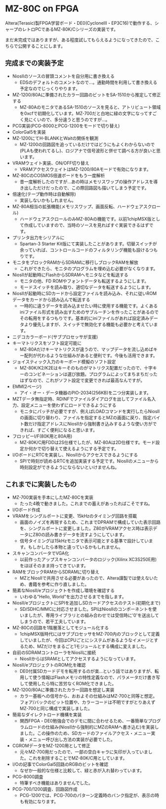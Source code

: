 ﻿MZ-80C on FPGA
=============
Altera(Terasic)製FPGA学習ボード・DE0(CycloneIII・EP3C16)で動作する、シャープのレトロPCであるMZ-80K/Cシリーズの実装です。

まだ未完成ではありますが、ある程度試してもらえるようになってきたので、こちらで公開することにします。

完成までの実装予定
-----------------------------
* NiosIIのソースの冒頭コメントを自分用に書き換える
    * EDSのデフォルトのコメントなので…。通勤時間を利用して書き換える予定なのでじっくりやります。
* MZ-1200/80Aに準備されたカラー回路のビットをSA-1510から推定して修正する
    * MZ-80AのモニタであるSA-1510のソースを見ると、アトリビュート領域を0xcfで初期化しています。MZ-700だと白地に緑の文字になってすごく見にくいので、多分違うと思うのですが…。
* PCG実装(PCG-8000とPCG-1200をモードで切り替え)
* ColorGal5を実装
* MZ-1200にてH-BLANKとWaitの関係を観測
    * MZ-1200の回路図を追っているだけではどうにもよくわからないので(PLAも使われてるし)、ロジアナで信号波形と併せて調べる方が良いと思います。
* VRAMウェイト実装、ON/OFF切り替え
    * VRAMアクセスウェイトはMZ-1200/80Aモードで有効になります。
* MZ-80CのCOSMOS倍速ボードをもう一度解析
    * 昔一度解析したのですが…あの時はメモリスワップの操作アドレスを導き出しただけだったので、この際回路図も描いてしまう予定です。
* 倍速化(テープ動作時は自動解除)
    * 実装しないかもしれません。
* MZ-80A相当の拡張機能(メモリスワップ、画面反転、ハードウェアスクロール)
    * ハードウェアスクロールのみMZ-80Aの機能です。以前1chipMSX版として作成していますので、当時のソースを見ればすぐ実装できるはずです。
* プリンタ出力をシリアルに
    * Spartan-3 Starter Kit版にて実装したことがあります。切替スイッチが余っていれば、コントロールコードのフィルタリング機能も設けるつもりです。
* モニタをブロックRAMからSDRAMに移行しブロックRAMを解放
    * これができたら、モニタのプログラムを埋め込む必要がなくなります。
* NiosIIが起動時にFlashからSDRAMへモニタなどを転送する
    * モニタの他、FD ROMやフォントデータも転送するようにします。
    * モードスイッチを読み取り、適切なデータを転送するようにします。
* NiosIIが起動時にSDカードから設定ファイルを読み込み、それに従いROMデータをカードから読み込んで転送する
    * 一時的に違うデータを読み込ませたい時に使用する機能です。よくあるiniファイル形式を読み出すためのサブルーチンを作ったことがあるのでその転用をするつもりです。基本的にiniファイルがあれば設定済みデータより優先しますが、スイッチで無効化する機能も必要かと考えています。
* ニデコカラーボード(サブプロセッサが支援)
* キーマトリクスをソフト設定可能に
    * MZ-80Aだけキーマトリクスが違うので、マップデータを流し込めばキー配列が代わるような仕組みがあると便利です。今後も活用できます。
* ジョイスティック入力のキーボード模擬のソフト設定
    * MZ-80K/K2/K2Eはキーそのものがマトリクス配置だったので、十字キーのコンビネーションは選び放題。プログラムによってまちまちだったはずなので、これがソフト設定で変更できれば最高なんですが。
* EMM(2ページ)
    * アイ・オー・データ機器のPIO-2034(256KB)を二つ分実装します。
* MZTデータ無指定時、RDINFでファイルダイアログを出してファイル名入力、設定メニューを使わずにロードできるようにする
    * モニタにパッチが必要ですが、例えばLOADコマンドを実行したらNiosIIの画面に切り替わり、ファイルを指定するとMZの画面に戻り、指定バイト数だけ指定アドレスにNiosIIから強制書き込みするような使い方ができれば、すごく便利になると思います。
* フロッピーI/F(80K用と80A用)
    * MZ-80K/C用FDDは2S仕様でしたが、MZ-80Aは2D仕様です。モード設定か何かで切り替えて使えるようにする予定です。
* I/OボードにRTCを実装し、NiosIIからアクセスできるようにする
    * SPIで時刻が読めるRTCを追加実装する予定です。NiosIIのメニューから時刻設定ができるようにならないといけませんね。

これまでに実装したもの
---------------------------------
* MZ-700実装を手本にしたMZ-80Cを実装
    * たった4晩で動きました。これまでの蓄えがあったればこそですね。
* I/Oボード作成
* VRAMをシングルポートに変更、15kHzのタイミング回路を搭載
    * 画面のノイズを再現するため、これまでDPRAMで構成していた表示回路を、シングルポートに変更しました。Z80がVRAMアクセス時は表示データにZ80の読み書きデータを流すようにしています。
    * 信号タイミングは15kHzモニタで表示可能とする基準で設計しています。もしかしたら本物と違っているかもしれません。
* スキャンコンバータでVGA化
    * 以前作ったアップスキャンコンバータのロジック(Xilinx XC3S250E用)をほぼそのまま持ってきています。
* RAMをブロックRAMからSDRAMに切り替え
    * MZとNiosIIで共用させる必要があったので、Altera謹製では使えないため、書籍を参考に作り直しました。
* 簡素なNiosII/eプロジェクトを作成し環境を確認する
    * いわゆる"Hello, World"を出力させるまでを指します。
* NiosII/eプロジェクトにSPIを追加しSDカードアクセスのテスト(初期化まで)
    * SD/SDHC/MMCに対応させました。SPIはNiosIIのコンポーネントを使いましたが、専用ライブラリとの組み合わせでは受信時に'0'を送出してしまうので、若干工夫しています。
* MZ-80Cの回路を1階層落としてモジュール化する
    * 1chipMSX版時代にはサブプロセッサをMZ-700内のブロックとして定義していましたが、今回はCPUごとにシステムがあるようなイメージとするため、MZだけをまるごと1モジュールとする構成に変えました。
* 自前のSDRAMコントローラをNiosIIに接続
    * NiosIIからはSRAMとしてアクセスするようになっています。
* NiosII/eプロジェクトのROM化を確認
    * DE0付属SDカードデモを転用するのが楽…という話ではありますが、転用して使う情報はFlashメモリの特性定義なので、パラメータだけ書き写して使用したら特に苦労なくROM化できました。
* MZ-1200/80Aに準備されたカラー回路を想定し実装
    * カラー基板への信号から、おおよその仕組みはMZ-700と同等と想定。フォア/バックのビット位置や、カラーコードは不明ですがとりあえずMZ-700と同じ構成で実装しました。
* 簡易なダイレクトロード機構を実装
    * 関西FPGA・DE0勉強会でのデモに間に合わせるため、一番簡単なプログラムロードの仕組み(NiosIIから強制的にMZのRAMへ書き込む)を実装しました。この操作のため、SDカードのファイルアクセス・メニュー実装・メニュー呼び出し方法の実装が必要でした。
* CGROMデータをMZ-1200用として修正
    * 元々MZ-700用だったので、一部の空白キャラに矢印が入っていました。これを削除することでMZ-80K/C用としています。
* I/Oの記事でColorGal5回路のRGBのビットを確認
    * なぜか一般的な仕様と比較して、緑と赤が入れ替わっています。
* PCG-8000調査
    * 特筆すべき機能はありませんでした。
* PCG-700/1200調査、回路図作成
    * PCG-1200では、PCG-700のパターン定義時のバンク指定が、表示の時も有効になります。